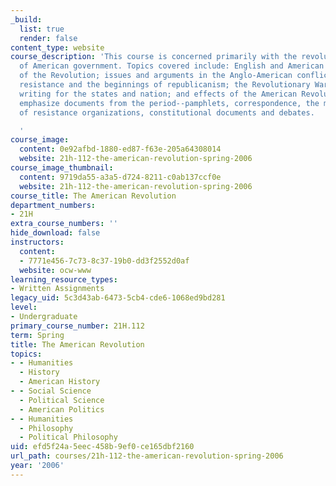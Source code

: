 ```yaml
---
_build:
  list: true
  render: false
content_type: website
course_description: 'This course is concerned primarily with the revolutionary origins
  of American government. Topics covered include: English and American backgrounds
  of the Revolution; issues and arguments in the Anglo-American conflict; colonial
  resistance and the beginnings of republicanism; the Revolutionary War; constitution
  writing for the states and nation; and effects of the American Revolution. Readings
  emphasize documents from the period--pamphlets, correspondence, the minutes or resolutions
  of resistance organizations, constitutional documents and debates.

  '
course_image:
  content: 0e92afbd-1880-ed87-f63e-205a64308014
  website: 21h-112-the-american-revolution-spring-2006
course_image_thumbnail:
  content: 9719da55-a3a5-d724-8211-c0ab137ccf0e
  website: 21h-112-the-american-revolution-spring-2006
course_title: The American Revolution
department_numbers:
- 21H
extra_course_numbers: ''
hide_download: false
instructors:
  content:
  - 7771e456-7c73-8c37-19b0-dd3f2552d0af
  website: ocw-www
learning_resource_types:
- Written Assignments
legacy_uid: 5c3d43ab-6473-5cb4-cde6-1068ed9bd281
level:
- Undergraduate
primary_course_number: 21H.112
term: Spring
title: The American Revolution
topics:
- - Humanities
  - History
  - American History
- - Social Science
  - Political Science
  - American Politics
- - Humanities
  - Philosophy
  - Political Philosophy
uid: efd5f24a-5eec-458b-9ef0-ce165dbf2160
url_path: courses/21h-112-the-american-revolution-spring-2006
year: '2006'
---
```

